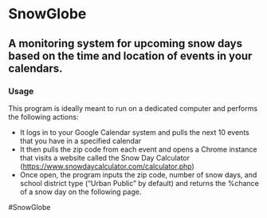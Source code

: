 # SnowGlobe

## A monitoring system for upcoming snow days based on the time and location of events in your calendars. 

### Usage 
This program is ideally meant to run on a dedicated computer and performs the following actions: 
- It logs in to your Google Calendar system and pulls the next 10 events that you have in a specified calendar 
- It then pulls the zip code from each event and opens a Chrome instance that visits a website called the Snow Day Calculator (https://www.snowdaycalculator.com/calculator.php)
- Once open, the program inputs the zip code, number of snow days, and school district type (“Urban Public” by default) and returns the %chance of a snow day on the following page. 
 
#SnowGlobe


